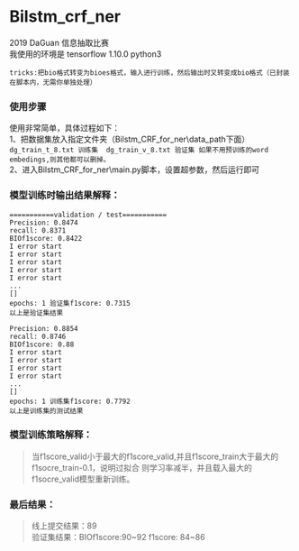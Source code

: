 # Bilstm_crf_ner
2019 DaGuan 信息抽取比赛 <br>
我使用的环境是 tensorflow 1.10.0  python3 <br>

`tricks:把bio格式转变为bioes格式，输入进行训练，然后输出时又转变成bio格式（已封装在脚本内，无需你单独处理）`

### 使用步骤 <br>
使用非常简单，具体过程如下： <br>
1、把数据集放入指定文件夹（Bilstm_CRF_for_ner\data_path下面） <br>
`dg_train_t_8.txt 训练集  dg_train_v_8.txt 验证集 如果不用预训练的word embedings,则其他都可以删掉。` <br>
2、进入Bilstm_CRF_for_ner\main.py脚本，设置超参数，然后运行即可 <br>

### 模型训练时输出结果解释：
```
===========validation / test===========
Precision: 0.8474
recall: 0.8371
BIOf1score: 0.8422
I error start
I error start
I error start
I error start
I error start
...
[]
epochs: 1 验证集f1score: 0.7315
以上是验证集结果

Precision: 0.8854
recall: 0.8746
BIOf1score: 0.88
I error start
I error start
I error start
I error start
...
[]
epochs: 1 训练集f1score: 0.7792
以上是训练集的测试结果
```
### 模型训练策略解释： <br>
> 当f1score_valid小于最大的f1score_valid,并且f1score_train大于最大的f1socre_train-0.1，说明过拟合
> 则学习率减半，并且载入最大的f1socre_valid模型重新训练。
### 最后结果：
> 线上提交结果：89 <br>
> 验证集结果：BIOf1score:90~92    f1score: 84~86
